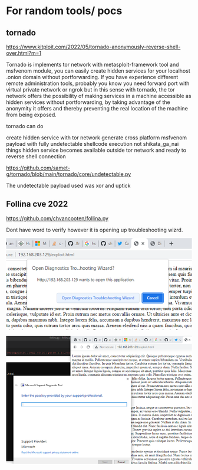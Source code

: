 # For random tools/ pocs

## tornado 

https://www.kitploit.com/2022/05/tornado-anonymously-reverse-shell-over.html?m=1

Tornado is implements tor network with metasploit-framework tool and msfvenom module, you can easily create hidden services for your localhost .onion domain without portforwarding. If you have experience different remote administration tools, probably you know you need forward port with virtual private network or ngrok but in this sense with tornado, the tor network offers the possibility of making services in a machine accessible as hidden services without portforwarding, by taking advantage of the anonymity it offers and thereby preventing the real location of the machine from being exposed.

tornado can do

create hidden service with tor network
generate cross platform msfvenom payload with fully undetectable shellcode execution not shikata_ga_nai things
hidden service becomes available outside tor network and ready to reverse shell connection

https://github.com/samet-g/tornado/blob/main/tornado/core/undetectable.py

The undetectable payload used was xor and uptick

## Follina cve 2022

https://github.com/chvancooten/follina.py

Dont have word to verify however it is opening up troubleshooting wizrd.

![](web1.png)

![](web2.png)